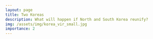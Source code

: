 ```yaml
---
layout: page
title: Two Koreas
description: What will happen if North and South Korea reunify?
img: /assets/img/korea_vir_small.jpg
importance: 2
---
```


